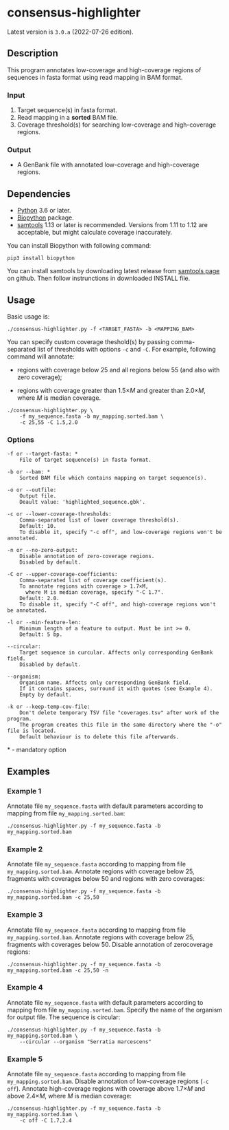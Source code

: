 # consensus-highlighter

Latest version is `3.0.a` (2022-07-26 edition).

## Description

This program annotates low-coverage and high-coverage regions of sequences in fasta format using read mapping in BAM format.

### Input

1. Target sequence(s) in fasta format.
2. Read mapping in a **sorted** BAM file.
3. Coverage threshold(s) for searching low-coverage and high-coverage regions.

### Output

- A GenBank file with annotated low-coverage and high-coverage regions.

## Dependencies

- [Python](https://www.python.org/downloads/) 3.6 or later.
- [Biopython](https://biopython.org/) package.
- [samtools](https://github.com/samtools/samtools) 1.13 or later is recommended. Versions from 1.11 to 1.12 are acceptable, but might calculate coverage inaccurately.

You can install Biopython with following command:
```
pip3 install biopython
```

You can install samtools by downloading latest release from [samtools page](https://github.com/samtools/samtools) on github. Then follow instrunctions in downloaded INSTALL file.

## Usage

Basic usage is:
```
./consensus-highlighter.py -f <TARGET_FASTA> -b <MAPPING_BAM>
```

You can specify custom coverage theshold(s) by passing comma-separated list of thresholds with options `-c` and `-C`. For example, following command will annotate:

- regions with coverage below 25 and all regions below 55 (and also with zero coverage);

- regions with coverage greater than 1.5×*M* and greater than 2.0×*M*, where *M* is median coverage.

```
./consensus-highlighter.py \
    -f my_sequence.fasta -b my_mapping.sorted.bam \
    -c 25,55 -C 1.5,2.0
```

### Options

```
-f or --target-fasta: *
    File of target sequence(s) in fasta format.

-b or --bam: *
    Sorted BAM file which contains mapping on target sequence(s).

-o or --outfile:
    Output file.
    Deault value: 'highlighted_sequence.gbk'.

-c or --lower-coverage-thresholds:
    Comma-separated list of lower coverage threshold(s).
    Default: 10.
    To disable it, specify "-c off", and low-coverage regions won't be annotated.

-n or --no-zero-output:
    Disable annotation of zero-coverage regions.
    Disabled by default.

-C or --upper-coverage-coefficients:
    Comma-separated list of coverage coefficient(s).
    To annotate regions with coverage > 1.7×M,
      where M is median coverage, specify "-C 1.7".
    Default: 2.0.
    To disable it, specify "-C off", and high-coverage regions won't be annotated.

-l or --min-feature-len:
    Minimum length of a feature to output. Must be int >= 0.
    Default: 5 bp.

--circular:
    Target sequence in curcular. Affects only corresponding GenBank field.
    Disabled by default.
    
--organism:
    Organism name. Affects only corresponding GenBank field.
    If it contains spaces, surround it with quotes (see Example 4).
    Empty by default.

-k or --keep-temp-cov-file:
    Don't delete temporary TSV file "coverages.tsv" after work of the program.
    The program creates this file in the same directory where the "-o" file is located.
    Default behaviour is to delete this file afterwards.
```
\* - mandatory option


## Examples

### Example 1

Annotate file `my_sequence.fasta` with default parameters according to mapping from file `my_mapping.sorted.bam`:

```
./consensus-highlighter.py -f my_sequence.fasta -b my_mapping.sorted.bam
```

### Example 2

Annotate file `my_sequence.fasta` according to mapping from file `my_mapping.sorted.bam`. Annotate regions with coverage below 25, fragments with coverages below 50 and regions with zero coverages:

```
./consensus-highlighter.py -f my_sequence.fasta -b my_mapping.sorted.bam -c 25,50
```

### Example 3

Annotate file `my_sequence.fasta` according to mapping from file `my_mapping.sorted.bam`. Annotate regions with coverage below 25, fragments with coverages below 50. Disable annotation of zerocoverage regions:

```
./consensus-highlighter.py -f my_sequence.fasta -b my_mapping.sorted.bam -c 25,50 -n
```

### Example 4

Annotate file `my_sequence.fasta` with default parameters according to mapping from file `my_mapping.sorted.bam`. Specify the name of the organism for output file. The sequence is circular:

```
./consensus-highlighter.py -f my_sequence.fasta -b my_mapping.sorted.bam \
    --circular --organism "Serratia marcescens"
```

### Example 5

Annotate file `my_sequence.fasta` according to mapping from file `my_mapping.sorted.bam`. Disable annotation of low-coverage regions (`-c off`). Annotate high-coverage regions with coverage above 1.7×*M* and above 2.4×*M*, where *M* is median coverage:

```
./consensus-highlighter.py -f my_sequence.fasta -b my_mapping.sorted.bam \
    -c off -C 1.7,2.4
```

